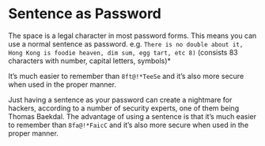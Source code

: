 # Sentence as Password

The space is a legal character in most password forms. This means you can use a normal sentence as password. e.g. 
``There is no double about it, Hong Kong is foodie heaven, dim sum, egg tart, etc 8)``
(consists 83 characters with number, capital letters, symbols)*

It’s much easier to remember than ``8ft@!*TeeSe`` and it’s also more secure when used in the proper manner.

Just having a sentence as your password can create a nightmare for hackers, according to a number of security experts, one of them being Thomas Baekdal. 
The advantage of using a sentence is that it’s much easier to remember than ``8fa@!*FaicC`` and it’s also more secure when used in the proper manner.

